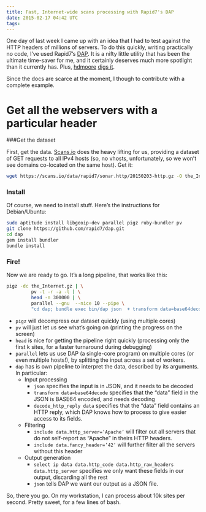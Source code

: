 ```yaml
---
title: Fast, Internet-wide scans processing with Rapid7's DAP
date: 2015-02-17 04:42 UTC
tags:
---
```


One day of last week I came up with an idea that I had to test against the HTTP headers of millions of servers.
To do this quickly, writing practically no code, I’ve used Rapid7’s [DAP](https://github.com/rapid7/dap.git). It is
 a nifty little utility that has been the ultimate time-saver for me, and it certainly deserves much more spotlight than it currently has. Plus, [hdmoore](https://en.wikipedia.org/wiki/H._D._Moore) [digs it](https://news.ycombinator.com/item?id=8738020).

 Since the docs are scarce at the moment, I though to contribute with a complete example.

# Get all the webservers with a particular header

###Get the dataset

First, get the data. [Scans.io](https://scans.io/study/sonar.http) does the heavy lifting for us, providing a dataset of GET requests to all IPv4 hosts (so, no vhosts, unfortunately, so we won’t see domains co-located on the same host).
Get it:

```bash
wget https://scans.io/data/rapid7/sonar.http/20150203-http.gz -O the_Internet.gz  # Get the latest one from the site.
```

### Install

Of course, we need to install stuff. Here’s the instructions for Debian/Ubuntu:

```bash
sudo aptitude install libgeoip-dev parallel pigz ruby-bundler pv
git clone https://github.com/rapid7/dap.git
cd dap
gem install bundler
bundle install
```

### Fire!

Now we are ready to go. It’s a long pipeline, that works like this:

```bash
pigz -dc the_Internet.gz | \
         pv -t -r -a -l | \
         head -n 300000 | \
         parallel --gnu  --nice 10 --pipe \
         "cd dap; bundle exec bin/dap json  + transform data=base64decode + decode_http_reply data + include data.http_server='Apache' + include data.fancy_header='42' + select ip data data.http_code data.http_raw_headers data.http_server + json"
```

* `pigz` will decompress our dataset quickly (using multiple cores)
* `pv` will just let us see what’s going on (printing the progress on the screen)
* `head` is nice for getting the pipeline right quickly (processing only the first k sites, for a faster turnaround during debugging)
* `parallel` lets us use DAP (a single-core program) on multiple cores (or even multiple hosts!), by splitting the input across a set of workers.
* `dap` has is own pipeline to interpret the data, described by its arguments. In particular:
    * Input processing
        * `json` specifies the input is in JSON, and it needs to be decoded
        * `transform data=base64decode` specifies that the “data” field in the JSON is BASE64 encoded, and needs decoding
        * `decode_http_reply data` specifies that the “data” field contains an HTTP reply, which DAP knows how to process to give easier access to its fields.
    * Filtering
        * `include data.http_server=’Apache’` will filter out all servers that do not self-report as “Apache” in theirs HTTP headers.
        * `include data.fancy_header=’42’` will further filter all the servers without this header
    * Output generation
        * `select ip data data.http_code data.http_raw_headers data.http_server` specifies we only want these fields in our output, discarding all the rest
        * `json` tells DAP we want our output as a JSON file.


So, there you go. On my workstation, I can process about 10k sites per second. Pretty sweet, for a few lines of bash.






